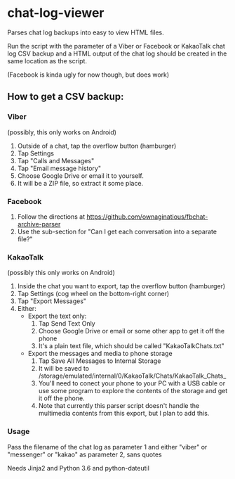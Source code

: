 # chat-log-viewer
Parses chat log backups into easy to view HTML files.

Run the script with the parameter of a Viber or Facebook or KakaoTalk chat log CSV backup and a HTML output of the chat log should be created in the same location as the script.

(Facebook is kinda ugly for now though, but does work)

## How to get a CSV backup:
### Viber
(possibly, this only works on Android)

1. Outside of a chat, tap the overflow button (hamburger)
2. Tap Settings
3. Tap "Calls and Messages"
4. Tap "Email message history"
5. Choose Google Drive or email it to yourself.
6. It will be a ZIP file, so extract it some place.

### Facebook
1. Follow the directions at https://github.com/ownaginatious/fbchat-archive-parser
2. Use the sub-section for "Can I get each conversation into a separate file?"

### KakaoTalk
(possibly this only works on Android)

1. Inside the chat you want to export, tap the overflow button (hamburger)
2. Tap Settings (cog wheel on the bottom-right corner)
3. Tap "Export Messages"
4. Either:
   * Export the text only:
       1. Tap Send Text Only
       2. Choose Google Drive or email or some other app
       to get it off the phone
       3. It's a plain text file, which should be called "KakaoTalkChats.txt"
   * Export the messages and media to phone storage
       1. Tap Save All Messages to Internal Storage
       2. It will be saved to /storage/emulated/internal/0/KakaoTalk/Chats/KakaoTalk_Chats_<the current time>
       3. You'll need to conect your phone to your PC with a USB cable or 
       use some program to explore the contents of the 
       storage and get it off the phone.
       4. Note that currently this parser script doesn't 
       handle the multimedia contents from this export,
       but I plan to add this.

### Usage
Pass the filename of the chat log as parameter 1 and either "viber" or "messenger" or "kakao" as parameter 2, sans quotes

Needs Jinja2 and Python 3.6 and python-dateutil

